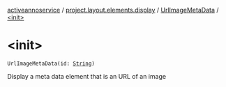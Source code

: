[activeannoservice](../../index.md) / [project.layout.elements.display](../index.md) / [UrlImageMetaData](index.md) / [&lt;init&gt;](./-init-.md)

# &lt;init&gt;

`UrlImageMetaData(id: `[`String`](https://kotlinlang.org/api/latest/jvm/stdlib/kotlin/-string/index.html)`)`

Display a meta data element that is an URL of an image

